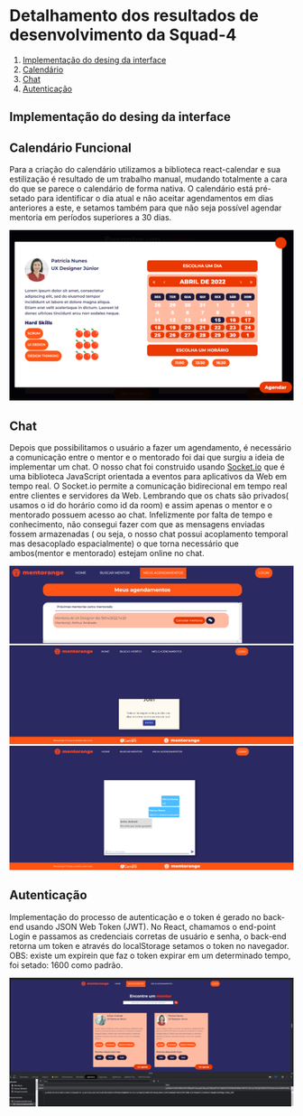 # Detalhamento dos resultados de desenvolvimento da Squad-4

<ol>
        <li> <a href="#desing-interface">Implementação do desing da interface</a></li>
        <li> <a href="#calendario">Calendário</a> </li>
        <li> <a href="#chat">Chat</a> </li>
        <li> <a href="#autenticacao"> Autenticação </a> </li>
</ol>

<h2 id="desing-interface">Implementação do desing da interface</h2>

<h2 id="calendario">Calendário Funcional</h2>
Para a criação do calendário utilizamos a biblioteca react-calendar e sua estilização é resultado de um trabalho manual, mudando totalmente a cara do que se parece o calendário de forma nativa. O calendário está pré-setado para identificar o dia atual e não aceitar agendamentos em dias anteriores a este, e setamos também para que não seja possível agendar mentoria em períodos superiores a 30 dias.

![alt](https://github.com/ThalesAbdon/Technical-Share/blob/main/images/Calendar-1.png)

<h2 id="chat">Chat</h2>
Depois que possibilitamos o usuário a fazer um agendamento, é necessário a comunicação entre o mentor e o mentorado foi dai que surgiu a ideia de
implementar um chat. O nosso chat foi construido usando <a href="https://socket.io">Socket.io</a> que é uma biblioteca JavaScript orientada a eventos para aplicativos da Web em tempo real. 
 O Socket.io permite a comunicação bidirecional em tempo real entre clientes e servidores da Web. Lembrando que os chats são privados( usamos o id do horário como id da room)
e assim apenas o mentor e o mentorado possuem acesso ao chat. Infelizmente por falta de tempo e conhecimento, não consegui fazer com que as mensagens enviadas fossem armazenadas
( ou seja, o nosso chat possui acoplamento temporal mas desacoplado espacialmente) o que torna necessário que ambos(mentor e mentorado) estejam online no chat.

![alt](https://github.com/ThalesAbdon/Technical-Share/blob/main/images/Chat-1.png)
![alt](https://github.com/ThalesAbdon/Technical-Share/blob/main/images/Chat-2.png)
![alt](https://github.com/ThalesAbdon/Technical-Share/blob/main/images/Chat-3.png)

<h2 id="autenticacao">Autenticação </h2>
Implementação do processo de autenticação e o token é gerado no back-end usando JSON Web Token (JWT). No React, chamamos o end-point Login e passamos as credenciais corretas de usuário e senha, o back-end retorna um token e através do localStorage setamos o token no navegador. OBS: existe um expirein que faz o token expirar em um determinado tempo, foi setado: 1600 como padrão.

![alt](https://github.com/ThalesAbdon/Technical-Share/blob/main/images/Auth-1.png)
